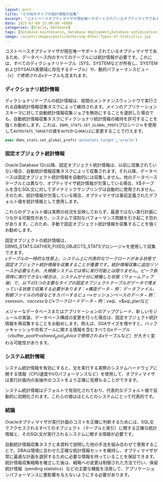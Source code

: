 ```yaml
---
layout: post
title: "その他のタイプの統計情報の収集"
excerpt: "コストベースオプティマイザが現在唯一サポートされているオプティマイザであるため、データベース内のすべてのテーブルには統計情報が必要です。これには、すべてのディクショナリテーブル（SYS、SYSTEMなどが所有し、SYSTEMおよびSYSAUX表領域に存在するテーブル）や、動的パフォーマンスビュー（v$）で使用されるx$テーブルも含まれます。"
date: 2025-07-09 15:00:00 +0800
categories: [Oracle, Database]
tags: [Database maintenance, Database deployment,Database optimization, oracle]
image: /assets/images/posts/Gathering-Other-Types-of-Statistics.jpg
---
```


コストベースオプティマイザが現在唯一サポートされているオプティマイザであるため、データベース内のすべてのテーブルには統計情報が必要です。これには、すべてのディクショナリテーブル（SYS、SYSTEMなどが所有し、SYSTEMおよびSYSAUX表領域に存在するテーブル）や、動的パフォーマンスビュー（v$）で使用されるx$テーブルも含まれます。

### ディクショナリ統計情報  
ディクショナリテーブルの統計情報は、夜間のメンテナンスウィンドウで実行される自動統計情報収集タスクによって維持されます。メインのアプリケーションスキーマに対して自動統計情報収集ジョブを無効にすることを選択した場合でも、自動統計情報収集タスクにディクショナリ統計情報の維持を許可することを強くお勧めします。これは、`DBMS_STATS.SET_GLOBAL_PREFS`プロシージャを使用して`AUTOSTATS_TARGET`の値を`AUTO`から`ORACLE`に変更することで行えます。  
```sql
exec dbms_stats.set_global_prefs('autostats_target','oracle')
```

### 固定オブジェクト統計情報  
Oracle Database 12c以降、固定オブジェクト統計情報は、以前に収集されていない場合、自動統計情報収集タスクによって収集されます。それ以降、データベースは固定オブジェクト統計情報を自動的には収集しません。他のデータベーステーブルとは異なり、オプティマイザ統計情報が欠落している場合、X$テーブルを含むSQL文に対してダイナミックサンプリングは自動的に使用されません。そのため、統計情報が欠落している場合、オプティマイザは事前定義されたデフォルト値を統計情報として使用します。  

これらのデフォルト値は実際の状況を反映しておらず、最適ではない実行計画につながる可能性があり、システムで深刻なパフォーマンス問題を引き起こす恐れがあります。このため、手動で固定オブジェクト統計情報を収集することを強くお勧めします。  

固定オブジェクトの統計情報は、DBMS_STATS.GATHER_FIXED_OBJECTS_STATSプロシージャを使用して収集できます。  
x$テーブルの一時的な性質上、システム上に代表的なワークロードがある状態で固定オブジェクト統計情報を収集することが重要です。統計情報収集に追加リソースが必要なため、大規模システムでは常に実行可能とは限りません。ピーク負荷時に実行できない場合は、システムが十分に稼働した状態（ウォームアップ後）で、以下の3つの主要なタイプの固定オブジェクトテーブルがデータで埋まっている状態で収集する必要があります：  
» 構造データ - 例：データファイル、制御ファイルの内容などをカバーするビュー  
» セッションベースのデータ - 例：v$session、v$accessなど  
» ワークロードデータ - 例：v$sql、v$sql_planなど  

メジャーなデータベースまたはアプリケーションのアップグレード、新しいモジュールの実装、データベース構成の変更を行った場合は、固定オブジェクト統計情報を再収集することをお勧めします。例えば、SGAサイズを増やすと、バッファキャッシュや共有プールに関する情報を含むすべてのx$テーブル（v$buffer_poolやv$shared_pool_adviceで使用されるx$テーブルなど）が大きく変わる可能性があります。

### システム統計情報  
システム統計情報を有効にすると、文を実行する実際のシステムハードウェアに関する情報（CPU速度やI/Oパフォーマンスなど）を使用して、オプティマイザは実行計画内の各操作のコストをより正確に見積もることができます。  

システム統計情報はデフォルトで有効化されており、代表的なデフォルト値で自動的に初期化されます。これらの値はほとんどのシステムにとって代表的です。  

### 結論  
Oracleオプティマイザが実行計画のコストを正確に判断するためには、SQL文でアクセスされるすべてのオブジェクト（テーブルと索引）に関する正確な統計情報と、そのSQL文が実行されるシステムに関する情報が必要です。  

自動統計情報収集タスクと本資料で説明した他の手法を組み合わせて使用することで、DBAは環境に合わせた正確な統計情報セットを維持し、オプティマイザが常に最適な計画を選択するために必要な情報を持っていることを保証できます。統計情報収集戦略を確立した後は、戦略への変更は制御された方法で行い、保留統計情報（pending statistics）などの主要な機能を活用して、アプリケーションパフォーマンスに悪影響を与えないようにする必要があります。  
